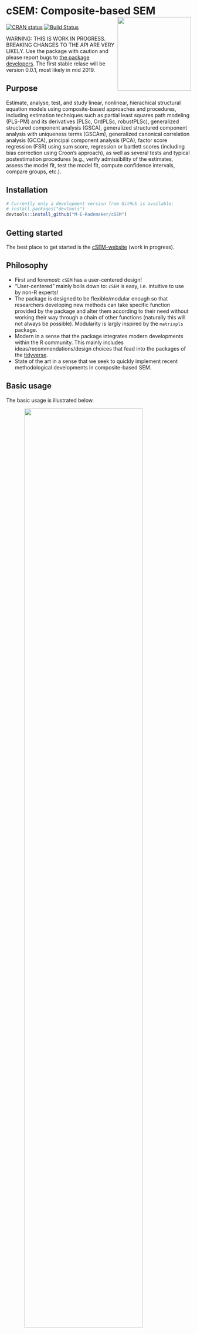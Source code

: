 
<!-- README.md is generated from README.Rmd. Please edit that file -->

# cSEM: Composite-based SEM <img src='man/figures/cSEMsticker.svg' align="right" height="200" /></a>

[![CRAN
status](https://www.r-pkg.org/badges/version/cSEM)](https://cran.r-project.org/package=cSEM)
[![Build
Status](https://travis-ci.org/M-E-Rademaker/cSEM.svg?branch=master)](https://travis-ci.org/M-E-Rademaker/cSEM)

WARNING: THIS IS WORK IN PROGRESS. BREAKING CHANGES TO THE API ARE VERY
LIKELY. Use the package with caution and please report bugs to [the
package
developers](mailto:manuel.rademaker@uni-wuerzburg.de;f.schuberth@utwente.nl).
The first stable relase will be version 0.0.1, most likely in mid 2019.

## Purpose

Estimate, analyse, test, and study linear, nonlinear, hierachical
structural equation models using composite-based approaches and
procedures, including estimation techniques such as partial least
squares path modeling (PLS-PM) and its derivatives (PLSc, OrdPLSc,
robustPLSc), generalized structured component analysis (GSCA),
generalized structured component analysis with uniqueness terms (GSCAm),
generalized canonical correlation analysis (GCCA), principal component
analysis (PCA), factor score regression (FSR) using sum score,
regression or bartlett scores (including bias correction using Croon’s
approach), as well as several tests and typical postestimation
procedures (e.g., verify admissibility of the estimates, assess the
model fit, test the model fit, compute confidence intervals, compare
groups, etc.).

## Installation

``` r
# Currently only a development version from GitHub is available:
# install.packages("devtools")
devtools::install_github("M-E-Rademaker/cSEM")
```

## Getting started

The best place to get started is the
[cSEM-website](https://m-e-rademaker.github.io/cSEM/) (work in
progress).

## Philosophy

  - First and foremost: `cSEM` has a user-centered design\!
  - “User-centered” mainly boils down to: `cSEM` is easy, i.e. intuitive
    to use by non-R experts\!
    <!--  - There is one central function called `csem()` that provides default choices -->
    <!--    for most of its arguments (similarity to the `sem()` and `cfa()` functions of the [lavaan](http://lavaan.ugent.be/)  -->
    <!--    package is intended). --> <!-- -  -->
    <!--  - cSEM is Well documented (vignettes, HTML output, a website, (eventually) intro course(s) and cheatsheets) -->
    <!--  - Structured output/results  that aims to be "easy"" in a sense that it is -->
    <!--      - ... descriptive/verbose -->
    <!--      - ... (eventually) easy to export to other environments such as MS Word, Latex files etc. (exportability) -->
    <!--      - ... (eventually) easy to migrate from/to/between other PLS/VB/CB-based systems (lavaan, semPLS, ADANCO, SmartPLS) -->
  - The package is designed to be flexible/modular enough so that
    researchers developing new methods can take specific function
    provided by the package and alter them according to their need
    without working their way through a chain of other functions
    (naturally this will not always be possible). Modularity is largly
    inspired by the `matrixpls` package.
  - Modern in a sense that the package integrates modern developments
    within the R community. This mainly includes
    ideas/recommendations/design choices that fead into the packages of
    the [tidyverse](https://github.com/tidyverse/tidyverse).
  - State of the art in a sense that we seek to quickly implement recent
    methodological developments in composite-based SEM.

## Basic usage

The basic usage is illustrated below.

<img src="man/figures/api.png" width="80%" style="display: block; margin: auto;" />

Usully, using `cSEM` is the same 3 step procedure:

> 1.  Pick a dataset and specify a model using [lavaan
>     syntax](http://lavaan.ugent.be/tutorial/syntax1.html)
> 2.  Use `csem()`
> 3.  Apply one of the postestimation functions listed below on the
>     resulting object.

## Postestimation functions

Currently we have five major postestimation verbs:

  - `assess()` : assess the model using common quality criteria
  - `infer()` : calculate common inferencial quantities (e.g, standard
    errors)
  - `predict()` : predict indicator values (not yet implemented)
  - `summarize()` : summarize the results
  - `verify()` : verify admissibility of the estimates

Tests are performed by using the test family of functions. Currently the
following tests are implemented:

  - `testOMF()` : performs a test for overall model fit
  - `testMICOM()` : performs a test for composite measurement invariance
  - `testMGD` : performs several test to assess multi-group differences
  - `testHausman()` : performs the regression-based Hausman test to test
    for endogeneity.

All functions require a `cSEMResults` object.

## Example

Models are defined using [lavaan
syntax](http://lavaan.ugent.be/tutorial/syntax1.html) with some slight
modifications (see the [Specifying a
model](https://m-e-rademaker.github.io/cSEM/articles/cSEM.html#using-csem)
section on the [cSEM-website](https://m-e-rademaker.github.io/cSEM/)).
For illustration we use the build-in and well-known `satisfaction`
dataset.

``` r
require(cSEM)
    
## Note: The operator "<~" tells cSEM that the construct to its left is modelled
##       as a composite.
##       The operator "=~" tells cSEM that the construct to its left is modelled
##       as a common factor.
##       The operator "~" tells cSEM which are the dependent (left-hand side) and
##       independent variables (right-hand side).
    
model <- "
# Structural model
EXPE ~ IMAG
QUAL ~ EXPE
VAL  ~ EXPE + QUAL
SAT  ~ IMAG + EXPE + QUAL + VAL 
LOY  ~ IMAG + SAT

# Composite model
IMAG <~ imag1 + imag2 + imag3
EXPE <~ expe1 + expe2 + expe3 
QUAL <~ qual1 + qual2 + qual3 + qual4 + qual5
VAL  <~ val1  + val2  + val3

# Reflective measurement model
SAT  =~ sat1  + sat2  + sat3  + sat4
LOY  =~ loy1  + loy2  + loy3  + loy4
"
```

The estimation is conducted using the `csem()` function.

``` r
# Estimate using defaults
res <- csem(.data = satisfaction, .model = model)
res
```

    ## ________________________________________________________________________________
    ## ----------------------------------- Overview -----------------------------------
    ## 
    ## Estimation was successful.
    ## 
    ## The result is a list of class cSEMResults with list elements:
    ## 
    ##  - Estimates
    ##  - Information
    ## 
    ## To get an overview or help type:
    ## 
    ##  - ?cSEMResults
    ##  - str(<object-name>)
    ##  - listviewer::jsondedit(<object-name>, mode = 'view')
    ## 
    ## If you wish to access the list elements directly type e.g. 
    ## 
    ##  - <object-name>$Estimates
    ## 
    ## Available postestimation commands:
    ## 
    ##  - assess(<object-name>)
    ##  - infer(<object-name)
    ##  - predict(<object-name>)
    ##  - summarize(<object-name>)
    ##  - verify(<object-name>)
    ## ________________________________________________________________________________

This is equal to:

``` r
csem(
   .data                        = satisfaction,
   .model                       = model,
   .approach_cor_robust         = "none",
   .approach_nl                 = "sequential",
   .approach_paths              = "OLS",
   .approach_weights            = "PLS-PM",
   .conv_criterion              = "diff_absolute",
   .disattenuate                = TRUE,
   .dominant_indicators         = NULL,
   .estimate_structural         = TRUE,
   .id                          = NULL,
   .iter_max                    = 100,
   .normality                   = FALSE,
   .PLS_approach_cf             = "dist_squared_euclid",
   .PLS_ignore_structural_model = FALSE,
   .PLS_modes                   = NULL,
   .PLS_weight_scheme_inner     = "path",
   .reliabilities               = NULL,
   .starting_values             = NULL,
   .tolerance                   = 1e-05,
   .resample_method             = "none", 
   .resample_method2            = "none",
   .R                           = 499,
   .R2                          = 199,
   .handle_inadmissibles        = "drop",
   .user_funs                   = NULL,
   .eval_plan                   = "sequential",
   .seed                        = NULL,
   .sign_change_option          = "none"
    )
```

The result is always a named list of class `cSEMResults`.

To access list elements use `$`:

``` r
res$Estimates$Loading_estimates 
res$Information$Model
```

A usefule tool to examine a list is the [listviewer
package](https://github.com/timelyportfolio/listviewer). If you are new
to `cSEM` this might be a good way to familiarize yourself with the
structure of a `cSEMResults` object.

``` r
listviewer::jsonedit(res, mode = "view") # requires the listviewer package.
```

Apply postestimation functions:

``` r
## Get a summary
summarize(res) 
```

    ## ________________________________________________________________________________
    ## ----------------------------------- Overview -----------------------------------
    ## 
    ##  General information:
    ##  ------------------------
    ##  Number of observations           = 250
    ##  Weight estimator                 = PLS-PM
    ##  Inner weighting scheme           = path
    ##  Type of indicator correlation    = Bravais-Pearson
    ##  Path model estimator             = OLS
    ##  Second order approach            = NA
    ##  Type of path model               = Linear
    ##  Disattenuated                    = Yes (PLSc)
    ## 
    ##  Construct details:
    ##  ------------------
    ##  Name  Modeled as     Order         Mode 
    ## 
    ##  IMAG  Composite      First order   modeB
    ##  EXPE  Composite      First order   modeB
    ##  QUAL  Composite      First order   modeB
    ##  VAL   Composite      First order   modeB
    ##  SAT   Common factor  First order   modeA
    ##  LOY   Common factor  First order   modeA
    ## 
    ## ----------------------------------- Estimates ----------------------------------
    ## 
    ## Estimated path coefficients:
    ## ============================
    ##   Path           Estimate  Std. error   t-stat.   p-value
    ##   EXPE ~ IMAG      0.4714          NA        NA        NA
    ##   QUAL ~ EXPE      0.8344          NA        NA        NA
    ##   VAL ~ EXPE       0.0457          NA        NA        NA
    ##   VAL ~ QUAL       0.7013          NA        NA        NA
    ##   SAT ~ IMAG       0.2450          NA        NA        NA
    ##   SAT ~ EXPE      -0.0172          NA        NA        NA
    ##   SAT ~ QUAL       0.2215          NA        NA        NA
    ##   SAT ~ VAL        0.5270          NA        NA        NA
    ##   LOY ~ IMAG       0.1819          NA        NA        NA
    ##   LOY ~ SAT        0.6283          NA        NA        NA
    ## 
    ## Estimated Loadings:
    ## ===================
    ##   Loading          Estimate  Std. error   t-stat.   p-value
    ##   IMAG =~ imag1      0.6306          NA        NA        NA
    ##   IMAG =~ imag2      0.9246          NA        NA        NA
    ##   IMAG =~ imag3      0.9577          NA        NA        NA
    ##   EXPE =~ expe1      0.7525          NA        NA        NA
    ##   EXPE =~ expe2      0.9348          NA        NA        NA
    ##   EXPE =~ expe3      0.7295          NA        NA        NA
    ##   QUAL =~ qual1      0.7861          NA        NA        NA
    ##   QUAL =~ qual2      0.9244          NA        NA        NA
    ##   QUAL =~ qual3      0.7560          NA        NA        NA
    ##   QUAL =~ qual4      0.7632          NA        NA        NA
    ##   QUAL =~ qual5      0.7834          NA        NA        NA
    ##   VAL =~ val1        0.9518          NA        NA        NA
    ##   VAL =~ val2        0.8056          NA        NA        NA
    ##   VAL =~ val3        0.6763          NA        NA        NA
    ##   SAT =~ sat1        0.9243          NA        NA        NA
    ##   SAT =~ sat2        0.8813          NA        NA        NA
    ##   SAT =~ sat3        0.7127          NA        NA        NA
    ##   SAT =~ sat4        0.7756          NA        NA        NA
    ##   LOY =~ loy1        0.9097          NA        NA        NA
    ##   LOY =~ loy2        0.5775          NA        NA        NA
    ##   LOY =~ loy3        0.9043          NA        NA        NA
    ##   LOY =~ loy4        0.4917          NA        NA        NA
    ## 
    ## Estimated Weights:
    ## ==================
    ##   Weights          Estimate  Std. error   t-stat.   p-value
    ##   IMAG <~ imag1      0.0156          NA        NA        NA
    ##   IMAG <~ imag2      0.4473          NA        NA        NA
    ##   IMAG <~ imag3      0.6020          NA        NA        NA
    ##   EXPE <~ expe1      0.2946          NA        NA        NA
    ##   EXPE <~ expe2      0.6473          NA        NA        NA
    ##   EXPE <~ expe3      0.2374          NA        NA        NA
    ##   QUAL <~ qual1      0.2370          NA        NA        NA
    ##   QUAL <~ qual2      0.4712          NA        NA        NA
    ##   QUAL <~ qual3      0.1831          NA        NA        NA
    ##   QUAL <~ qual4      0.1037          NA        NA        NA
    ##   QUAL <~ qual5      0.2049          NA        NA        NA
    ##   VAL <~ val1        0.7163          NA        NA        NA
    ##   VAL <~ val2        0.2202          NA        NA        NA
    ##   VAL <~ val3        0.2082          NA        NA        NA
    ##   SAT <~ sat1        0.3209          NA        NA        NA
    ##   SAT <~ sat2        0.3059          NA        NA        NA
    ##   SAT <~ sat3        0.2474          NA        NA        NA
    ##   SAT <~ sat4        0.2692          NA        NA        NA
    ##   LOY <~ loy1        0.3834          NA        NA        NA
    ##   LOY <~ loy2        0.2434          NA        NA        NA
    ##   LOY <~ loy3        0.3812          NA        NA        NA
    ##   LOY <~ loy4        0.2073          NA        NA        NA
    ## 
    ## ------------------------------------ Effects -----------------------------------
    ## 
    ## Estimated total effects:
    ## ========================
    ##   Total effect    Estimate  Std. error   t-stat.   p-value
    ##   EXPE ~ IMAG       0.4714          NA        NA        NA
    ##   QUAL ~ IMAG       0.3933          NA        NA        NA
    ##   QUAL ~ EXPE       0.8344          NA        NA        NA
    ##   VAL ~ IMAG        0.2974          NA        NA        NA
    ##   VAL ~ EXPE        0.6309          NA        NA        NA
    ##   VAL ~ QUAL        0.7013          NA        NA        NA
    ##   SAT ~ IMAG        0.4807          NA        NA        NA
    ##   SAT ~ EXPE        0.5001          NA        NA        NA
    ##   SAT ~ QUAL        0.5911          NA        NA        NA
    ##   SAT ~ VAL         0.5270          NA        NA        NA
    ##   LOY ~ IMAG        0.4840          NA        NA        NA
    ##   LOY ~ EXPE        0.3142          NA        NA        NA
    ##   LOY ~ QUAL        0.3714          NA        NA        NA
    ##   LOY ~ VAL         0.3311          NA        NA        NA
    ##   LOY ~ SAT         0.6283          NA        NA        NA
    ## 
    ## Estimated indirect effects:
    ## ===========================
    ##   Indirect effect    Estimate  Std. error   t-stat.   p-value
    ##   QUAL ~ IMAG          0.3933          NA        NA        NA
    ##   VAL ~ IMAG           0.2974          NA        NA        NA
    ##   VAL ~ EXPE           0.5852          NA        NA        NA
    ##   SAT ~ IMAG           0.2357          NA        NA        NA
    ##   SAT ~ EXPE           0.5173          NA        NA        NA
    ##   SAT ~ QUAL           0.3696          NA        NA        NA
    ##   LOY ~ IMAG           0.3020          NA        NA        NA
    ##   LOY ~ EXPE           0.3142          NA        NA        NA
    ##   LOY ~ QUAL           0.3714          NA        NA        NA
    ##   LOY ~ VAL            0.3311          NA        NA        NA
    ## ________________________________________________________________________________

``` r
## Verify admissibility of the results
verify(res) 
```

    ## ________________________________________________________________________________
    ## 
    ## Verify admissibility:
    ## 
    ##   admissible
    ## 
    ## Details:
    ## 
    ##   Code   Status    Description
    ##   1      ok        Convergence achieved                                   
    ##   2      ok        All absolute standardized loading estimates <= 1       
    ##   3      ok        Construct VCV is positive semi-definite                
    ##   4      ok        All reliability estimates <= 1                         
    ##   5      ok        Model-implied indicator VCV is positive semi-definite  
    ## ________________________________________________________________________________

``` r
# ## Test overall model fit
testOMF(res, .verbose = FALSE)
```

    ## ________________________________________________________________________________
    ## --------- Test for overall model fit based on Beran & Srivastava (1985) --------
    ## 
    ## Null hypothesis:
    ## 
    ##                                                +------------------------------------------------------------+
    ##                                                |                                                            |
    ##                                                |   H0: Population indicator covariance matrix is equal to   |
    ##                                                |   model-implied indicator covariance matrix.               |
    ##                                                |                                                            |
    ##                                                +------------------------------------------------------------+
    ## 
    ## Test statistic and critical value: 
    ## 
    ##                                      Critical value
    ##  Distance measure    Test statistic    95%   
    ##  dG                      0.6493      0.3202  
    ##  SRMR                    0.0940      0.0533  
    ##  dL                      2.2340      0.7192  
    ##  
    ## 
    ## Decision: 
    ## 
    ##                          Significance level
    ##  Distance measure          95%   
    ##  dG                      reject  
    ##  SRMR                    reject  
    ##  dL                      reject  
    ##  
    ## Additonal information:
    ## 
    ##  Out of 499 bootstrap replications 478 are admissible.
    ##  See ?verify() for what constitutes an inadmissible result.
    ## 
    ##  The seed used was: 1139551377
    ## ________________________________________________________________________________

``` r
## Assess the model
assess(res)
```

    ## ________________________________________________________________________________
    ## 
    ##  Construct        AVE          RhoC      RhoC_weighted      R2          R2_adj         RhoT      RhoT_weighted
    ##  SAT            0.6851        0.8938        0.9051        0.7624        0.7585        0.8940        0.8869    
    ##  LOY            0.5552        0.8011        0.8761        0.5868        0.5834        0.8194        0.7850    
    ## 
    ## --------------------------- Distance and fit measures --------------------------
    ## 
    ##  Geodesic distance           = 0.6493432
    ##  Squared Euclidian distance  = 2.23402
    ##  ML distance                 = 2.921932
    ## 
    ##  CFI          = 0.8573048
    ##  GFI          = 0.9642375
    ##  IFI          = 0.8593711
    ##  NFI          = 0.8229918
    ##  NNFI         = 0.8105598
    ##  RMSEA        = 0.1130338
    ##  RMS_theta    = 0.05069299
    ##  SRMR         = 0.09396871
    ## 
    ##  Degrees of freedom    = 174
    ## 
    ## ----------------------- Variance inflation factors (VIFs) ----------------------
    ## 
    ##   Dependent construct: 'VAL'
    ## 
    ##  Independent construct    VIF value 
    ##  EXPE                      3.2928   
    ##  QUAL                      3.2928   
    ##  IMAG                      0.0000   
    ##  VAL                       0.0000   
    ##  SAT                       0.0000   
    ## 
    ##   Dependent construct: 'SAT'
    ## 
    ##  Independent construct    VIF value 
    ##  EXPE                      3.2985   
    ##  QUAL                      4.4151   
    ##  IMAG                      1.7280   
    ##  VAL                       2.6726   
    ##  SAT                       0.0000   
    ## 
    ##   Dependent construct: 'LOY'
    ## 
    ##  Independent construct    VIF value 
    ##  EXPE                      0.0000   
    ##  QUAL                      0.0000   
    ##  IMAG                      1.9345   
    ##  VAL                       0.0000   
    ##  SAT                       1.9345   
    ## 
    ## --------------------------- Effect sizes (f_squared) ---------------------------
    ## 
    ##   Dependent construct: 'EXPE'
    ## 
    ##  Independent construct   Effect size
    ##  IMAG                      0.2856   
    ## 
    ##   Dependent construct: 'QUAL'
    ## 
    ##  Independent construct   Effect size
    ##  EXPE                      2.2928   
    ## 
    ##   Dependent construct: 'VAL'
    ## 
    ##  Independent construct   Effect size
    ##  EXPE                      0.0014   
    ##  QUAL                      0.3301   
    ## 
    ##   Dependent construct: 'SAT'
    ## 
    ##  Independent construct   Effect size
    ##  IMAG                      0.1462   
    ##  EXPE                      0.0004   
    ##  QUAL                      0.0468   
    ##  VAL                       0.4373   
    ## 
    ##   Dependent construct: 'LOY'
    ## 
    ##  Independent construct   Effect size
    ##  IMAG                      0.0414   
    ##  SAT                       0.4938   
    ## 
    ## ------------------------------ Validity assessment -----------------------------
    ## 
    ##  Heterotrait-montrait ratio of correlation matrix (HTMT matrix)
    ## 
    ##           SAT LOY
    ## SAT 0.0000000   0
    ## LOY 0.7432489   0
    ## 
    ## 
    ##  Fornell-Larcker matrix
    ## 
    ##           SAT       LOY
    ## SAT 0.6851491 0.5696460
    ## LOY 0.5696460 0.5551718
    ## 
    ## 
    ##  Redundancy analysis
    ## 
    ##  Construct       Value    
    ##  IMAG           0.9750    
    ##  EXPE           0.9873    
    ##  QUAL           0.9909    
    ##  VAL            0.9744    
    ## ________________________________________________________________________________

#### Resampling and Inference

By default no inferential quantities are calculated since most
composite-based estimators have no closed-form expressions for standard
errors. Some closed form standard error are implemented, however, this
feature is still rather preliminary. It is therefore recommoned to use
resampling instead. `cSEM` mostly relies on the `bootstrap` procedure
(although `jackknife` is implemented as well) to estimate standard
errors, test statistics, and critical quantiles.

`cSEM` offers two ways to compute resamples:

1.  Setting `.resample_method` to `"jackkinfe"` or `"bootstrap"` and
    subsequently using postestimation functions `summarize()` or
    `infer()`.
2.  The same result is achieved by passing a `cSEMResults` object to
    `resamplecSEMResults()` and subsequently using postestimation
    functions `summarize()` or `infer()`.

<!-- end list -->

``` r
# Setting `.resample_method`
b1 <- csem(.data = satisfaction, .model = model, .resample_method = "bootstrap")
b2 <- resamplecSEMResults(res)
```

Now `summarize()` shows inferencial quantities as well:

``` r
summarize(b1)
```

    ## ________________________________________________________________________________
    ## ----------------------------------- Overview -----------------------------------
    ## 
    ##  General information:
    ##  ------------------------
    ##  Number of observations           = 250
    ##  Weight estimator                 = PLS-PM
    ##  Inner weighting scheme           = path
    ##  Type of indicator correlation    = Bravais-Pearson
    ##  Path model estimator             = OLS
    ##  Second order approach            = NA
    ##  Type of path model               = Linear
    ##  Disattenuated                    = Yes (PLSc)
    ## 
    ##  Resample information:
    ##  ---------------------
    ##  Resample methode                 = bootstrap
    ##  Number of resamples              = 499
    ##  Number of admissible results     = 483
    ##  Approach to handle inadmissibles = drop
    ##  Sign change option               = none
    ##  Random seed                      = -1257365907
    ## 
    ##  Construct details:
    ##  ------------------
    ##  Name  Modeled as     Order         Mode 
    ## 
    ##  IMAG  Composite      First order   modeB
    ##  EXPE  Composite      First order   modeB
    ##  QUAL  Composite      First order   modeB
    ##  VAL   Composite      First order   modeB
    ##  SAT   Common factor  First order   modeA
    ##  LOY   Common factor  First order   modeA
    ## 
    ## ----------------------------------- Estimates ----------------------------------
    ## 
    ## Estimated path coefficients:
    ## ============================
    ##                                                              CI_percentile   
    ##   Path           Estimate  Std. error   t-stat.   p-value         95%        
    ##   EXPE ~ IMAG      0.4714      0.0611    7.7142    0.0000  [ 0.3563; 0.5982] 
    ##   QUAL ~ EXPE      0.8344      0.0228   36.6577    0.0000  [ 0.7875; 0.8735] 
    ##   VAL ~ EXPE       0.0457      0.0911    0.5016    0.6159  [-0.1209; 0.2361] 
    ##   VAL ~ QUAL       0.7013      0.0865    8.1076    0.0000  [ 0.5347; 0.8736] 
    ##   SAT ~ IMAG       0.2450      0.0547    4.4782    0.0000  [ 0.1419; 0.3570] 
    ##   SAT ~ EXPE      -0.0172      0.0680   -0.2533    0.8000  [-0.1499; 0.1142] 
    ##   SAT ~ QUAL       0.2215      0.0979    2.2634    0.0236  [ 0.0467; 0.4323] 
    ##   SAT ~ VAL        0.5270      0.0874    6.0312    0.0000  [ 0.3330; 0.6724] 
    ##   LOY ~ IMAG       0.1819      0.0794    2.2926    0.0219  [ 0.0396; 0.3460] 
    ##   LOY ~ SAT        0.6283      0.0826    7.6039    0.0000  [ 0.4562; 0.8025] 
    ## 
    ## Estimated Loadings:
    ## ===================
    ##                                                                CI_percentile   
    ##   Loading          Estimate  Std. error   t-stat.   p-value         95%        
    ##   IMAG =~ imag1      0.6306      0.1003    6.2870    0.0000  [ 0.4202; 0.8090] 
    ##   IMAG =~ imag2      0.9246      0.0428   21.5852    0.0000  [ 0.8155; 0.9776] 
    ##   IMAG =~ imag3      0.9577      0.0277   34.6324    0.0000  [ 0.8906; 0.9934] 
    ##   EXPE =~ expe1      0.7525      0.0739   10.1802    0.0000  [ 0.5808; 0.8669] 
    ##   EXPE =~ expe2      0.9348      0.0285   32.7855    0.0000  [ 0.8666; 0.9726] 
    ##   EXPE =~ expe3      0.7295      0.0720   10.1357    0.0000  [ 0.5653; 0.8500] 
    ##   QUAL =~ qual1      0.7861      0.0661   11.8952    0.0000  [ 0.6418; 0.8902] 
    ##   QUAL =~ qual2      0.9244      0.0231   39.9418    0.0000  [ 0.8692; 0.9577] 
    ##   QUAL =~ qual3      0.7560      0.0612   12.3584    0.0000  [ 0.6316; 0.8614] 
    ##   QUAL =~ qual4      0.7632      0.0511   14.9490    0.0000  [ 0.6599; 0.8642] 
    ##   QUAL =~ qual5      0.7834      0.0470   16.6845    0.0000  [ 0.6851; 0.8607] 
    ##   VAL =~ val1        0.9518      0.0223   42.6938    0.0000  [ 0.8991; 0.9862] 
    ##   VAL =~ val2        0.8056      0.0659   12.2240    0.0000  [ 0.6582; 0.9034] 
    ##   VAL =~ val3        0.6763      0.0763    8.8609    0.0000  [ 0.5047; 0.8080] 
    ##   SAT =~ sat1        0.9243      0.0223   41.4330    0.0000  [ 0.8758; 0.9609] 
    ##   SAT =~ sat2        0.8813      0.0307   28.7406    0.0000  [ 0.8104; 0.9320] 
    ##   SAT =~ sat3        0.7127      0.0500   14.2505    0.0000  [ 0.5998; 0.7978] 
    ##   SAT =~ sat4        0.7756      0.0488   15.8968    0.0000  [ 0.6795; 0.8649] 
    ##   LOY =~ loy1        0.9097      0.0525   17.3207    0.0000  [ 0.7915; 0.9849] 
    ##   LOY =~ loy2        0.5775      0.0809    7.1406    0.0000  [ 0.4189; 0.7205] 
    ##   LOY =~ loy3        0.9043      0.0438   20.6485    0.0000  [ 0.8098; 0.9839] 
    ##   LOY =~ loy4        0.4917      0.0947    5.1934    0.0000  [ 0.3063; 0.6849] 
    ## 
    ## Estimated Weights:
    ## ==================
    ##                                                                CI_percentile   
    ##   Weights          Estimate  Std. error   t-stat.   p-value         95%        
    ##   IMAG <~ imag1      0.0156      0.1162    0.1346    0.8929  [-0.1905; 0.2574] 
    ##   IMAG <~ imag2      0.4473      0.1513    2.9566    0.0031  [ 0.1371; 0.7217] 
    ##   IMAG <~ imag3      0.6020      0.1451    4.1492    0.0000  [ 0.2954; 0.8812] 
    ##   EXPE <~ expe1      0.2946      0.1127    2.6138    0.0090  [ 0.0836; 0.5142] 
    ##   EXPE <~ expe2      0.6473      0.0835    7.7512    0.0000  [ 0.4763; 0.7820] 
    ##   EXPE <~ expe3      0.2374      0.0922    2.5759    0.0100  [ 0.0457; 0.4085] 
    ##   QUAL <~ qual1      0.2370      0.0882    2.6865    0.0072  [ 0.0897; 0.4302] 
    ##   QUAL <~ qual2      0.4712      0.0780    6.0379    0.0000  [ 0.3056; 0.6048] 
    ##   QUAL <~ qual3      0.1831      0.0809    2.2636    0.0236  [ 0.0197; 0.3333] 
    ##   QUAL <~ qual4      0.1037      0.0625    1.6585    0.0972  [-0.0114; 0.2366] 
    ##   QUAL <~ qual5      0.2049      0.0621    3.2981    0.0010  [ 0.0750; 0.3221] 
    ##   VAL <~ val1        0.7163      0.0945    7.5792    0.0000  [ 0.5288; 0.8860] 
    ##   VAL <~ val2        0.2202      0.0903    2.4392    0.0147  [ 0.0496; 0.4002] 
    ##   VAL <~ val3        0.2082      0.0611    3.4075    0.0007  [ 0.0910; 0.3343] 
    ##   SAT <~ sat1        0.3209      0.0146   21.9164    0.0000  [ 0.2964; 0.3522] 
    ##   SAT <~ sat2        0.3059      0.0135   22.6224    0.0000  [ 0.2805; 0.3349] 
    ##   SAT <~ sat3        0.2474      0.0107   23.1643    0.0000  [ 0.2248; 0.2683] 
    ##   SAT <~ sat4        0.2692      0.0124   21.7598    0.0000  [ 0.2460; 0.2940] 
    ##   LOY <~ loy1        0.3834      0.0252   15.1967    0.0000  [ 0.3332; 0.4348] 
    ##   LOY <~ loy2        0.2434      0.0289    8.4225    0.0000  [ 0.1835; 0.2965] 
    ##   LOY <~ loy3        0.3812      0.0266   14.3152    0.0000  [ 0.3344; 0.4404] 
    ##   LOY <~ loy4        0.2073      0.0357    5.8039    0.0000  [ 0.1365; 0.2776] 
    ## 
    ## ------------------------------------ Effects -----------------------------------
    ## 
    ## Estimated total effects:
    ## ========================
    ##                                                               CI_percentile   
    ##   Total effect    Estimate  Std. error   t-stat.   p-value         95%        
    ##   EXPE ~ IMAG       0.4714      0.0611    7.7142    0.0000  [ 0.3563; 0.5982] 
    ##   QUAL ~ IMAG       0.3933      0.0572    6.8744    0.0000  [ 0.2885; 0.5091] 
    ##   QUAL ~ EXPE       0.8344      0.0228   36.6577    0.0000  [ 0.7875; 0.8735] 
    ##   VAL ~ IMAG        0.2974      0.0575    5.1765    0.0000  [ 0.1953; 0.4253] 
    ##   VAL ~ EXPE        0.6309      0.0494   12.7820    0.0000  [ 0.5324; 0.7257] 
    ##   VAL ~ QUAL        0.7013      0.0865    8.1076    0.0000  [ 0.5347; 0.8736] 
    ##   SAT ~ IMAG        0.4807      0.0624    7.7043    0.0000  [ 0.3605; 0.6042] 
    ##   SAT ~ EXPE        0.5001      0.0555    9.0108    0.0000  [ 0.3974; 0.6177] 
    ##   SAT ~ QUAL        0.5911      0.0884    6.6835    0.0000  [ 0.4208; 0.7732] 
    ##   SAT ~ VAL         0.5270      0.0874    6.0312    0.0000  [ 0.3330; 0.6724] 
    ##   LOY ~ IMAG        0.4840      0.0612    7.9033    0.0000  [ 0.3795; 0.6150] 
    ##   LOY ~ EXPE        0.3142      0.0561    5.6054    0.0000  [ 0.2165; 0.4357] 
    ##   LOY ~ QUAL        0.3714      0.0822    4.5171    0.0000  [ 0.2222; 0.5395] 
    ##   LOY ~ VAL         0.3311      0.0730    4.5360    0.0000  [ 0.1954; 0.4747] 
    ##   LOY ~ SAT         0.6283      0.0826    7.6039    0.0000  [ 0.4562; 0.8025] 
    ## 
    ## Estimated indirect effects:
    ## ===========================
    ##                                                                  CI_percentile   
    ##   Indirect effect    Estimate  Std. error   t-stat.   p-value         95%        
    ##   QUAL ~ IMAG          0.3933      0.0572    6.8744    0.0000  [ 0.2885; 0.5091] 
    ##   VAL ~ IMAG           0.2974      0.0575    5.1765    0.0000  [ 0.1953; 0.4253] 
    ##   VAL ~ EXPE           0.5852      0.0738    7.9299    0.0000  [ 0.4487; 0.7246] 
    ##   SAT ~ IMAG           0.2357      0.0458    5.1491    0.0000  [ 0.1612; 0.3420] 
    ##   SAT ~ EXPE           0.5173      0.0638    8.1036    0.0000  [ 0.4053; 0.6703] 
    ##   SAT ~ QUAL           0.3696      0.0617    5.9863    0.0000  [ 0.2385; 0.4834] 
    ##   LOY ~ IMAG           0.3020      0.0554    5.4514    0.0000  [ 0.2111; 0.4280] 
    ##   LOY ~ EXPE           0.3142      0.0561    5.6054    0.0000  [ 0.2165; 0.4357] 
    ##   LOY ~ QUAL           0.3714      0.0822    4.5171    0.0000  [ 0.2222; 0.5395] 
    ##   LOY ~ VAL            0.3311      0.0730    4.5360    0.0000  [ 0.1954; 0.4747] 
    ## ________________________________________________________________________________

Several resample-based confidence intervals are implemented, see
`?infer()`:

``` r
infer(b1, .quantity = c("CI_standard_z", "CI_percentile")) # no print method yet
```

Both bootstrap and jackknife resampling support platform-independent
multiprocessing as well as setting random seeds via the [future
framework](https://github.com/HenrikBengtsson/future). For
multiprocessing simply set `.eval_plan = "multiprocess"` in which case
the maximum number of available cores is used if not on Windows. On
Windows as many separate R instances are opened in the backround as
there are cores available instead. Note that this naturally has some
overhead so for a small number of resamples multiprocessing will not
always be faster compared to sequential (single core) processing (the
default). Seeds are set via the `.seed` argument.

``` r
b <- csem(
  .data            = satisfaction,
  .model           = model, 
  .resample_method = "bootstrap",
  .R               = 999,
  .seed            = 98234,
  .eval_plan       = "multiprocess")
```
